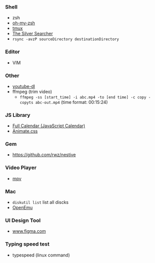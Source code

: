 ### Shell
- zsh
- [oh-my-zsh](https://github.com/ohmyzsh/ohmyzsh)
- [tmux](https://github.com/tmux/tmux)
- [The Silver Searcher](https://github.com/ggreer/the_silver_searcher)
- `rsync -avzP sourceDirectory destinationDirectory`

### Editor
- VIM

### Other
* [youtube-dl](https://github.com/ytdl-org/youtube-dl/blob/master/README.md#read)
* ffmpeg (trim video)
  * `ffmpeg -ss [start_time] -i abc.mp4 -to [end time] -c copy -copyts abc-out.mp4` (time format: 00:15:24)

### JS Library
* [Full Calendar (JavaScript Calendar)](https://fullcalendar.io/)
* [Animate.css](https://daneden.github.io/animate.css/)

### Gem
* https://github.com/rwz/nestive

### Video Player
* [mpv](https://github.com/mpv-player/mpv)

### Mac
* `diskutil list` list all discks
* [OpenEmu](https://github.com/OpenEmu/OpenEmu)

### UI Design Tool
* www.figma.com

### Typing speed test
* typespeed (linux command)
